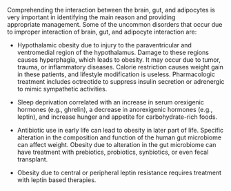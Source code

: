 Comprehending the interaction between the brain, gut, and adipocytes is very important in identifying the main reason and providing appropriate management. Some of the uncommon disorders that occur due to improper interaction of brain, gut, and adipocyte interaction are:

- Hypothalamic obesity due to injury to the paraventricular and ventromedial region of the hypothalamus. Damage to these regions causes hyperphagia, which leads to obesity. It may occur due to tumor, trauma, or inflammatory diseases. Calorie restriction causes weight gain in these patients, and lifestyle modification is useless. Pharmacologic treatment includes octreotide to suppress insulin secretion or adrenergic to mimic sympathetic activities.

- Sleep deprivation correlated with an increase in serum orexigenic hormones (e.g., ghrelin), a decrease in anorexigenic hormones (e.g., leptin), and increase hunger and appetite for carbohydrate-rich foods.

- Antibiotic use in early life can lead to obesity in later part of life. Specific alteration in the composition and function of the human gut microbiome can affect weight. Obesity due to alteration in the gut microbiome can have treatment with prebiotics, probiotics, synbiotics, or even fecal transplant.

- Obesity due to central or peripheral leptin resistance requires treatment with leptin based therapies.